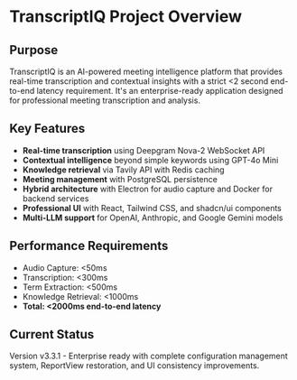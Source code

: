 # TranscriptIQ Project Overview

## Purpose
TranscriptIQ is an AI-powered meeting intelligence platform that provides real-time transcription and contextual insights with a strict <2 second end-to-end latency requirement. It's an enterprise-ready application designed for professional meeting transcription and analysis.

## Key Features
- **Real-time transcription** using Deepgram Nova-2 WebSocket API
- **Contextual intelligence** beyond simple keywords using GPT-4o Mini
- **Knowledge retrieval** via Tavily API with Redis caching
- **Meeting management** with PostgreSQL persistence
- **Hybrid architecture** with Electron for audio capture and Docker for backend services
- **Professional UI** with React, Tailwind CSS, and shadcn/ui components
- **Multi-LLM support** for OpenAI, Anthropic, and Google Gemini models

## Performance Requirements
- Audio Capture: <50ms
- Transcription: <300ms  
- Term Extraction: <500ms
- Knowledge Retrieval: <1000ms
- **Total: <2000ms end-to-end latency**

## Current Status
Version v3.3.1 - Enterprise ready with complete configuration management system, ReportView restoration, and UI consistency improvements.